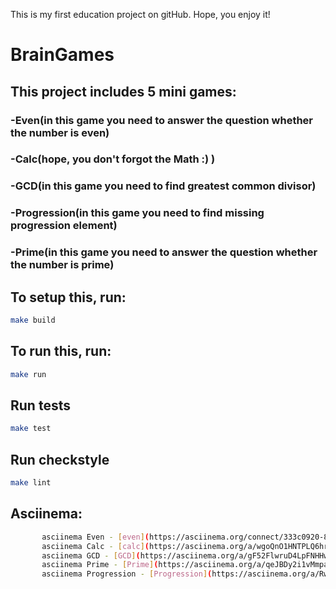 This is my first education project on gitHub. Hope, you enjoy it!

#			 BrainGames
	
## 	This project includes 5 mini games: 
###		 -Even(in this game you need to answer the question whether the number is even)
###		 -Calc(hope, you don't forgot the Math :) )
###		 -GСD(in this game you need to find greatest common divisor)
###		 -Progression(in this game you need to find missing progression element)
###		 -Prime(in this game you need to answer the question whether the number is prime)
## To setup this, run:

```bash
make build
```

## To run this, run: 

```bash
make run
```

## Run tests

```bash
make test
```

## Run checkstyle

```bash
make lint
```
## Asciinema:

```bash
       asciinema Even - [even](https://asciinema.org/connect/333c0920-8c65-4799-b79e-0ac8782264a9)
       asciinema Calc - [calc](https://asciinema.org/a/wgoQnO1HNTPLQ6hr3rA4jBVSm)
       asciinema GCD - [GCD](https://asciinema.org/a/gF52FlwruD4LpFNHHwJcsrLs8)
       asciinema Prime - [Prime](https://asciinema.org/a/qeJBDy2i1vMmpazkzFXSdgFTq)
       asciinema Progression - [Progression](https://asciinema.org/a/RwUIXsR9mdoDYiBSEnpdMCJPX)
```
